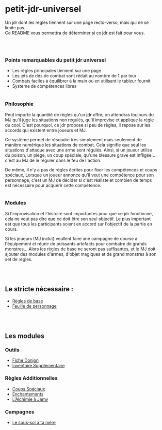 # **petit-jdr-universel**
Un jdr dont les règles tiennent sur une page recto-verso, mais qui ne se limite pas. <br>Ce README vous permettra de déterminer si ce jdr est fait pour vous.

<br><br>
### **Points remarquables du petit jdr universel**
- Les règles principales tiennent sur une page
- Les jets de dés de combat sont réduit au nombre de 1 par tour
- Combats faciles à équilibrer à la main ou en utilisant le tableur fournit
- Système de compétences libres
<br><br>

### **Philosophie**
Peut importe la quantité de règles qu'un jdr offre, on attendras toujours du MJ qu'il juge les situations non régulés, qu'il improvise et applique la règle du cool. C'est pourquoi, ce jdr propose si peu de règles, il repose sur les accords qui existent entre joueurs et MJ.

Ce système permet de résoudre très simplement mais seulement de manière numérique les situations de combat. Cela signifie que seul les situations d'attaque avec une arme sont régulés. Ainsi, si un joueur utilise du poison, un piège, un coup spéciale, qu'une blessure grave est infligée... c'est au MJ de le réguler dans le feu de l'action.

De même, il n'y a pas de règles écrites pour fixer les compétences et coups spéciaux, Lorsque un joueur annonce qu'il veut une compétence pour son personnage, c'est un MJ de décider si c'est réaliste et combien de temps est nécessaire pour acquérir cette compétence.
<br><br>

### **Modules**

Si l'improvisation et l'histoire sont importantes pour que ce jdr fonctionne, cela ne veut pas dire que ce doit être son seul objectif. Le plus important est que tous les participants soient en accord sur l'objectif de la partie en cours.

Si les joueurs (MJ inclut) veullent faire une campagne de course à l'équipement et réunir de puissants artefacts pour combatre de grands monstres... Alors les règles de base ne seront pas suffisantes, et le MJ doit ajouter des modules d'armes, d'objet magiques et de grand monstres à son set de règles.





<br><br>
## **Le stricte nécessaire :**
- [Règles de base](Regles.pdf)
- [Feuille de personnage](Feuille_de_personnage.pdf)

<br><br>
## **Les modules**
### Outils
- [Fiche Donjon](Modules/Outils/Fiche_Donjon.pdf)
- [Inventaire Supplémentaire](Modules/Outils/Inventaire_supplementaire.pdf)

### Règles Additionnelles
- [Coups Spéciaux](Modules/Regles_Additionnelles/Coups_speciaux.pdf)
- [Enchantements](Modules/Regles_Additionnelles/Enchantements.pdf)
- [L'Alchimie à Jamy](Modules/Regles_Additionnelles/L_Alchimie_a_Jamy.pdf)


### Campagnes
- [Le sous-sol à ta mère](Modules/Campagne/Le_sous-sol_a_ta_mere.pdf)
